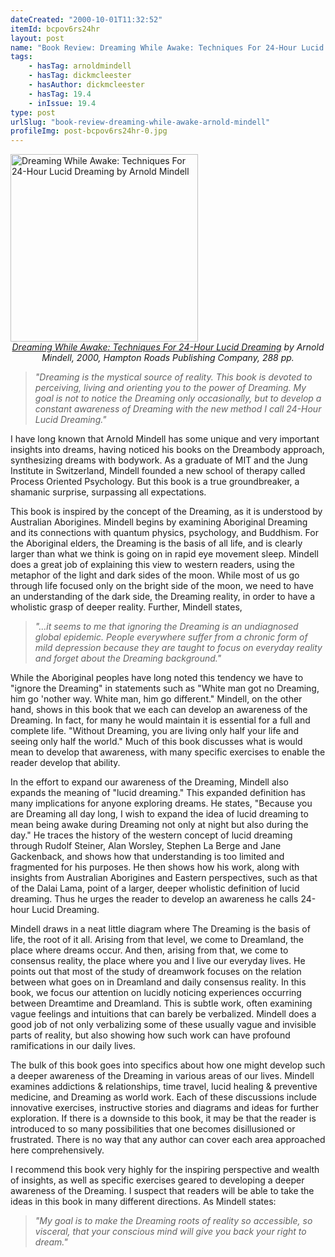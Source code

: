 ```yaml
---
dateCreated: "2000-10-01T11:32:52"
itemId: bcpov6rs24hr
layout: post
name: "Book Review: Dreaming While Awake: Techniques For 24-Hour Lucid Dreaming by Arnold Mindell"
tags:
    - hasTag: arnoldmindell
    - hasTag: dickmcleester
    - hasAuthor: dickmcleester
    - hasTag: 19.4
    - inIssue: 19.4
type: post
urlSlug: "book-review-dreaming-while-awake-arnold-mindell"
profileImg: post-bcpov6rs24hr-0.jpg
---
```


<a href="https://www.goodreads.com/book/show/104132.Dreaming_While_Awake">
<img src="../images/post-bcpov6rs24hr-0.jpg" alt="Dreaming While Awake: Techniques For 24-Hour Lucid Dreaming by Arnold Mindell" width="300" height="auto"/>
</a>
<!--nopreview--><div class="caption" style="text-align: center;"><i><a href="https://www.goodreads.com/book/show/104132.Dreaming_While_Awake">Dreaming While Awake: Techniques For 24-Hour Lucid Dreaming</a> by Arnold Mindell, 2000, Hampton Roads Publishing Company, 288 pp.</i></div><!--/nopreview-->

> _"Dreaming is the mystical source of reality. This book is devoted to perceiving, living and orienting you to the power of Dreaming. My goal is not to notice the Dreaming only occasionally, but to develop a constant awareness of Dreaming with the new method I call 24-Hour Lucid Dreaming."_

I have long known that Arnold Mindell has some unique and very important insights into dreams, having noticed his books on the Dreambody approach, synthesizing dreams with bodywork. As a graduate of MIT and the Jung Institute in Switzerland, Mindell founded a new school of therapy called Process Oriented Psychology. But this book is a true groundbreaker, a shamanic surprise, surpassing all expectations.

This book is inspired by the concept of the Dreaming, as it is understood by Australian Aborigines. Mindell begins by examining Aboriginal Dreaming and its connections with quantum physics, psychology, and Buddhism. For the Aboriginal elders, the Dreaming is the basis of all life, and is clearly larger than what we think is going on in rapid eye movement sleep. Mindell does a great job of explaining this view to western readers, using the metaphor of the light and dark sides of the moon. While most of us go through life focused only on the bright side of the moon, we need to have an understanding of the dark side, the Dreaming reality, in order to have a wholistic grasp of deeper reality. Further, Mindell states,

> _"...it seems to me that ignoring the Dreaming is an undiagnosed global epidemic. People everywhere suffer from a chronic form of mild depression because they are taught to focus on everyday reality and forget about the Dreaming background."_

While the Aboriginal peoples have long noted this tendency we have to "ignore the Dreaming" in statements such as "White man got no Dreaming, him go 'nother way. White man, him go different." Mindell, on the other hand, shows in this book that we each can develop an awareness of the Dreaming. In fact, for many he would maintain it is essential for a full and complete life. "Without Dreaming, you are living only half your life and seeing only half the world." Much of this book discusses what is would mean to develop that awareness, with many specific exercises to enable the reader develop that ability.

In the effort to expand our awareness of the Dreaming, Mindell also expands the meaning of "lucid dreaming." This expanded definition has many implications for anyone exploring dreams. He states, "Because you are Dreaming all day long, I wish to expand the idea of lucid dreaming to mean being awake during Dreaming not only at night but also during the day." He traces the history of the western concept of lucid dreaming through Rudolf Steiner, Alan Worsley, Stephen La Berge and Jane Gackenback, and shows how that understanding is too limited and fragmented for his purposes. He then shows how his work, along with insights from Australian Aborigines and Eastern perspectives, such as that of the Dalai Lama, point of a larger, deeper wholistic definition of lucid dreaming. Thus he urges the reader to develop an awareness he calls 24-hour Lucid Dreaming.

Mindell draws in a neat little diagram where The Dreaming is the basis of life, the root of it all. Arising from that level, we come to Dreamland, the place where dreams occur. And then, arising from that, we come to consensus reality, the place where you and I live our everyday lives. He points out that most of the study of dreamwork focuses on the relation between what goes on in Dreamland and daily consensus reality. In this book, we focus our attention on lucidly noticing experiences occurring between Dreamtime and Dreamland. This is subtle work, often examining vague feelings and intuitions that can barely be verbalized. Mindell does a good job of not only verbalizing some of these usually vague and invisible parts of reality, but also showing how such work can have profound ramifications in our daily lives.

The bulk of this book goes into specifics about how one might develop such a deeper awareness of the Dreaming in various areas of our lives. Mindell examines addictions & relationships, time travel, lucid healing & preventive medicine, and Dreaming as world work. Each of these discussions include innovative exercises, instructive stories and diagrams and ideas for further exploration. If there is a downside to this book, it may be that the reader is introduced to so many possibilities that one becomes disillusioned or frustrated. There is no way that any author can cover each area approached here comprehensively.

I recommend this book very highly for the inspiring perspective and wealth of insights, as well as specific exercises geared to developing a deeper awareness of the Dreaming. I suspect that readers will be able to take the ideas in this book in many different directions. As Mindell states:

> _"My goal is to make the Dreaming roots of reality so accessible, so visceral, that your conscious mind will give you back your right to dream."_
